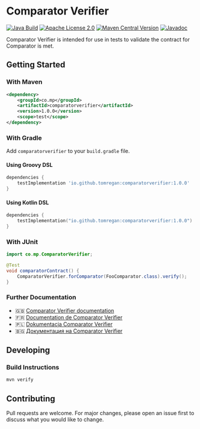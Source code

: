 # Comparator Verifier

[![Java Build](https://github.com/tomregan/comparatorverifier/actions/workflows/java-build.yml/badge.svg)](https://github.com/tomregan/comparatorverifier/actions)
[![Apache License 2.0](https://img.shields.io/:license-Apache%20License%202.0-blue.svg?style=shield)](https://github.com/jqno/equalsverifier/blob/master/LICENSE.md)
[![Maven Central Version](https://img.shields.io/maven-central/v/io.github.tomregan/comparatorverifier)](https://central.sonatype.com/artifact/io.github.tomregan/comparatorverifier)
[![Javadoc](https://javadoc.io/badge2/io.github.tomregan/comparatorverifier/javadoc.svg?color=blue)](https://javadoc.io/doc/io.github.tomregan/comparatorverifier)

Comparator Verifier is intended for use in tests to validate the contract for Comparator is met.

## Getting Started

### With Maven

```xml
<dependency>
    <groupId>co.mp</groupId>
    <artifactId>comparatorverifier</artifactId>
    <version>1.0.0</version>
    <scope>test</scope>
</dependency>
```

### With Gradle

Add `comparatorverifier` to your `build.gradle` file.

#### Using Groovy DSL

```gradle
dependencies {
    testImplementation 'io.github.tomregan:comparatorverifier:1.0.0'
}
```

#### Using Kotlin DSL

```kotlin
dependencies {
    testImplementation("io.github.tomregan:comparatorverifier:1.0.0")
}
``` 

### With JUnit

```java
import co.mp.ComparatorVerifier;

@Test
void comparatorContract() {
    ComparatorVerifier.forComparator(FooComparator.class).verify();
}
```

### Further Documentation

* 🇬🇧 [Comparator Verifier documentation](https://tomregan.github.io/comparatorverifier/)
* 🇫🇷 [Documentation de Comparator Verifier](https://tomregan.github.io/comparatorverifier/fr/)
* 🇵🇱 [Dokumentacja Comparator Verifier](https://tomregan.github.io/comparatorverifier/pl/)
* 🇧🇬 [Документация на Comparator Verifier](https://tomregan.github.io/comparatorverifier/bg/)

## Developing

### Build Instructions

```bash
mvn verify
```

## Contributing

Pull requests are welcome. For major changes, please open an issue first
to discuss what you would like to change.
